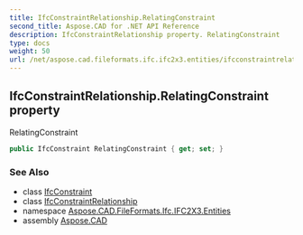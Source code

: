 ```yaml
---
title: IfcConstraintRelationship.RelatingConstraint
second_title: Aspose.CAD for .NET API Reference
description: IfcConstraintRelationship property. RelatingConstraint
type: docs
weight: 50
url: /net/aspose.cad.fileformats.ifc.ifc2x3.entities/ifcconstraintrelationship/relatingconstraint/
---
```

## IfcConstraintRelationship.RelatingConstraint property

RelatingConstraint

```csharp
public IfcConstraint RelatingConstraint { get; set; }
```

### See Also

* class [IfcConstraint](../../ifcconstraint/)
* class [IfcConstraintRelationship](../)
* namespace [Aspose.CAD.FileFormats.Ifc.IFC2X3.Entities](../../ifcconstraintrelationship/)
* assembly [Aspose.CAD](../../../)


